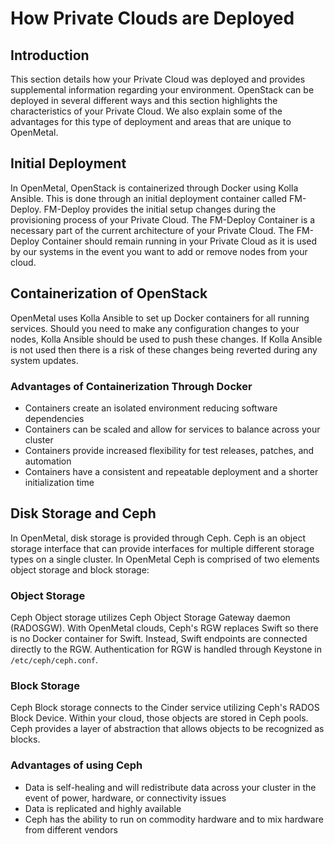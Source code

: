 # How Private Clouds are Deployed

## Introduction

This section details how your Private Cloud was deployed and provides
supplemental information regarding your environment. OpenStack can be
deployed in several different ways and this section highlights the
characteristics of your Private Cloud. We also explain some of the
advantages for this type of deployment and areas that are unique to
OpenMetal.

## Initial Deployment

In OpenMetal, OpenStack is containerized through Docker using Kolla
Ansible. This is done through an initial deployment container called
FM-Deploy. FM-Deploy provides the initial setup changes during the
provisioning process of your Private Cloud. The FM-Deploy Container is a
necessary part of the current architecture of your Private Cloud. The
FM-Deploy Container should remain running in your Private Cloud as it is
used by our systems in the event you want to add or remove nodes from
your cloud.

## Containerization of OpenStack

OpenMetal uses Kolla Ansible to set up Docker containers for all running
services. Should you need to make any configuration changes to your
nodes, Kolla Ansible should be used to push these changes. If Kolla
Ansible is not used then there is a risk of these changes being reverted
during any system updates.

### Advantages of Containerization Through Docker

- Containers create an isolated environment reducing software
    dependencies
- Containers can be scaled and allow for services to balance across
    your cluster
- Containers provide increased flexibility for test releases, patches,
    and automation
- Containers have a consistent and repeatable deployment and a shorter
    initialization time

## Disk Storage and Ceph

In OpenMetal, disk storage is provided through Ceph. Ceph is an object
storage interface that can provide interfaces for multiple different
storage types on a single cluster. In OpenMetal Ceph is comprised of two
elements object storage and block storage:

### Object Storage

Ceph Object storage utilizes Ceph Object Storage Gateway daemon
(RADOSGW). With OpenMetal clouds, Ceph's RGW replaces Swift so there is
no Docker container for Swift. Instead, Swift endpoints are connected
directly to the RGW. Authentication for RGW is handled through Keystone
in `/etc/ceph/ceph.conf`.

### Block Storage

Ceph Block storage connects to the Cinder service utilizing Ceph's RADOS
Block Device. Within your cloud, those objects are stored in Ceph pools.
Ceph provides a layer of abstraction that allows objects to be
recognized as blocks.

### Advantages of using Ceph

- Data is self-healing and will redistribute data across your cluster
    in the event of power, hardware, or connectivity issues
- Data is replicated and highly available
- Ceph has the ability to run on commodity hardware and to mix
    hardware from different vendors
